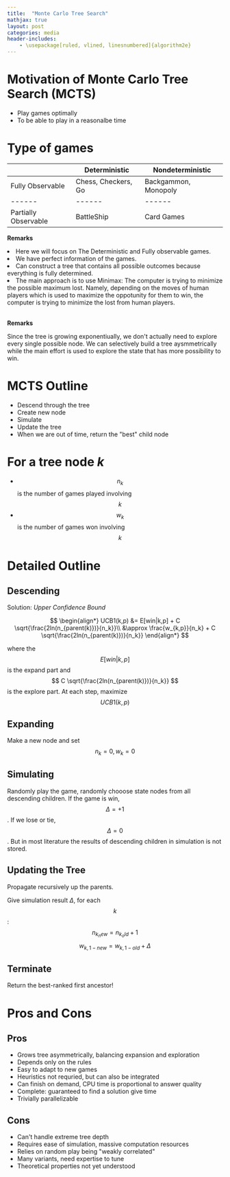 ```yaml
---
title:  "Monte Carlo Tree Search"
mathjax: true
layout: post
categories: media
header-includes:
    - \usepackage[ruled, vlined, linesnumbered]{algorithm2e}
---
```


# Motivation of Monte Carlo Tree Search (MCTS)
* Play games optimally
* To be able to play in a reasonalbe time

# Type of games

| | Deterministic | Nondeterministic | 
| ------ | ------ | ------ | 
| Fully Observable | Chess, Checkers, Go | Backgammon, Monopoly | 
| ------ | ------ | ------ | 
| Partially Observable | BattleShip | Card Games | 

<div class=remarks>
    <b>Remarks</b>
    <p>
        <li>
        Here we will focus on The Deterministic and Fully observable games.
        </li>
        <li>
            We have perfect information of the games.
        </li>
        <li>
            Can construct a tree that contains all possible outcomes because everything is fully determined.
        </li>
        <li>
            The main approach is to use Minimax: The computer is trying to minimize the possible maximum lost. Namely, depending on the moves of human players which is used to maximize the oppotunity for them to win, the computer is trying to minimize the lost from human players.
        </li>
    </p>
</div>
<br>
<div class=remarks>
    <b>Remarks</b>
    <p>
        Since the tree is growing exponentiually, we don't actually need to explore every single possible node. We can selectively build a tree aysmmetrically while the main effort is used to explore the state that has more possibility to win.
    </p>
</div>

# MCTS Outline
* Descend through the tree
* Create new node
* Simulate
* Update the tree
* When we are out of time, return the "best" child node

# For a tree node $k$
* $$n_k$$  is the number of games played involving $$k$$ 
* $$w_k$$ is the number of games won involving $$k$$

# Detailed Outline
## Descending
Solution: *Upper Confidence Bound* 

$$
\begin{align*}
    UCB1(k,p) &= E[win|k,p] + C \sqrt{\frac{2ln(n_{parent(k)})}{n_k}}\\
    &\approx \frac{w_{k,p}}{n_k} + C \sqrt{\frac{2ln(n_{parent(k)})}{n_k}}
\end{align*}
$$

where the $$ E[win|k,p] $$ is the expand part and $$  C \sqrt{\frac{2ln(n_{parent(k)})}{n_k}} $$ is the explore part.
At each step, maximize $$ UCB1(k,p) $$

## Expanding
Make a new node and set $$n_k=0, w_k=0$$

## Simulating
Randomly play the game, randomly chooose state nodes from all descending children. If the game is win, $$\Delta=+1$$. If we lose or tie, $$\Delta =0$$. But in most literature the results of descending children in simulation is not stored.

## Updating the Tree
Propagate recursively up the parents.

Give simulation result $\Delta$,
for each $$k$$:
    $$n_{k_new} = n_{k_old} + 1 $$
    $$w_{k,1-new} = w_{k,1-old} + \Delta $$

## Terminate
Return the best-ranked first ancestor!

# Pros and Cons
## Pros
* Grows tree asymmetrically, balancing expansion and exploration
* Depends only on the rules
* Easy to adapt to new games
* Heuristics not requried, but can also be integrated
* Can finish on demand, CPU time is proportional to answer quality
* Complete: guaranteed to find a solution give time
* Trivially parallelizable

## Cons
* Can't handle extreme tree depth
* Requires ease of simulation, massive computation resources
* Relies on random play being "weakly correlated"
* Many variants, need expertise to tune
* Theoretical properties not yet understood
